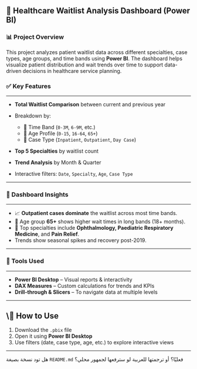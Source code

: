

## 🏥 **Healthcare Waitlist Analysis Dashboard (Power BI)**

### 📊 Project Overview

This project analyzes patient waitlist data across different specialties, case types, age groups, and time bands using **Power BI**.
The dashboard helps visualize patient distribution and wait trends over time to support data-driven decisions in healthcare service planning.





### ✅ Key Features
-------------------------------------------------------------------------------------------------------
* **Total Waitlist Comparison** between current and previous year
* Breakdown by:

  * 📅 Time Band (`0-3M`, `6-9M`, etc.)
  * 👤 Age Profile (`0-15`, `16-64`, `65+`)
  * 🏥 Case Type (`Inpatient`, `Outpatient`, `Day Case`)
* **Top 5 Specialties** by waitlist count
* **Trend Analysis** by Month & Quarter
* Interactive filters: `Date`, `Specialty`, `Age`, `Case Type`

---

### 📌 Dashboard Insights
-------------------------------------------------------------------------------------------------------

* 📈 **Outpatient cases dominate** the waitlist across most time bands.
* 🧓 Age group **65+** shows higher wait times in long bands (18+ months).
* 🏥 Top specialties include **Ophthalmology, Paediatric Respiratory Medicine**, and **Pain Relief**.
* Trends show seasonal spikes and recovery post-2019.

---

### 🔧 Tools Used
-------------------------------------------------------------------------------------------------------

* **Power BI Desktop** – Visual reports & interactivity
* **DAX Measures** – Custom calculations for trends and KPIs
* **Drill-through & Slicers** – To navigate data at multiple levels

---

\📂 How to Use
-------------------------------------------------------------------------------------------------------

1. Download the `.pbix` file
2. Open it using **Power BI Desktop**
3. Use filters (date, case type, age, etc.) to explore interactive views

---



هل تود نسخة بصيغة `README.md` فعليًا؟ أو ترجمتها للعربية لو سترفعها لجمهور محلي؟
